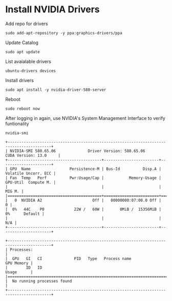 # Install NVIDIA Drivers #

Add repo for drivers

`sudo add-apt-repository -y ppa:graphics-drivers/ppa`

Update Catalog

`sudo apt update`

List avaialable drivers

`ubuntu-drivers devices`

Install drivers

`sudo apt install -y nvidia-driver-580-server `

Reboot

`sudo reboot now`

After logging in again, use NVIDIA's System Management Interface to verify funtionality

`nvidia-smi`

```
+-----------------------------------------------------------------------------------------+
| NVIDIA-SMI 580.65.06              Driver Version: 580.65.06      CUDA Version: 13.0     |
+-----------------------------------------+------------------------+----------------------+
| GPU  Name                 Persistence-M | Bus-Id          Disp.A | Volatile Uncorr. ECC |
| Fan  Temp   Perf          Pwr:Usage/Cap |           Memory-Usage | GPU-Util  Compute M. |
|                                         |                        |               MIG M. |
|=========================================+========================+======================|
|   0  NVIDIA A2                      Off |   00000000:07:00.0 Off |                    0 |
|  0%   44C    P0             22W /   60W |       0MiB /  15356MiB |      0%      Default |
|                                         |                        |                  N/A |
+-----------------------------------------+------------------------+----------------------+

+-----------------------------------------------------------------------------------------+
| Processes:                                                                              |
|  GPU   GI   CI              PID   Type   Process name                        GPU Memory |
|        ID   ID                                                               Usage      |
|=========================================================================================|
|  No running processes found                                                             |
+-----------------------------------------------------------------------------------------+
```
